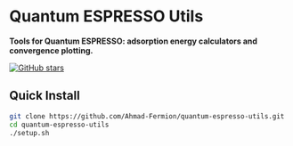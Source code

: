 # Quantum ESPRESSO Utils 

**Tools for Quantum ESPRESSO: adsorption energy calculators and convergence plotting.**

[![GitHub stars](https://img.shields.io/github/stars/Ahmad-Fermion/quantum-espresso-utils)](https://github.com/Ahmad-Fermion/quantum-espresso-utils)

## Quick Install
```bash
git clone https://github.com/Ahmad-Fermion/quantum-espresso-utils.git
cd quantum-espresso-utils
./setup.sh
